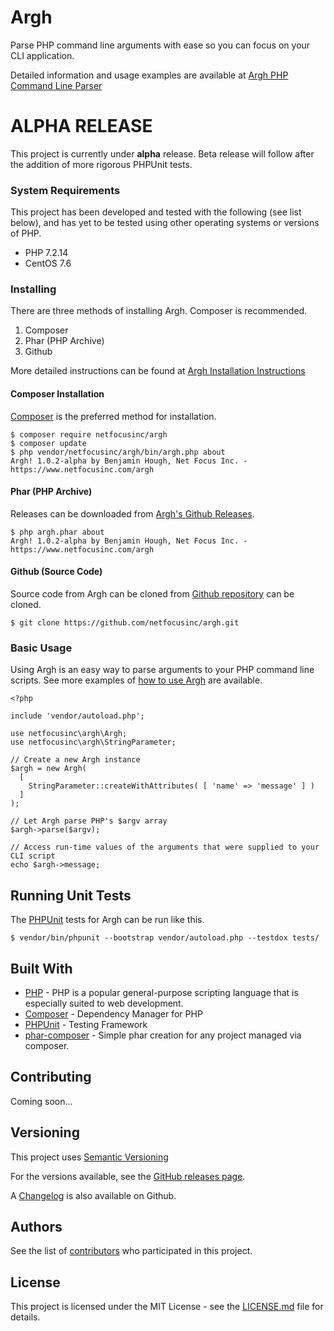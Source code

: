 # Argh

Parse PHP command line arguments with ease so you can focus on your CLI application.

Detailed information and usage examples are available at [Argh PHP Command Line Parser](https://www.netfocusinc.com/argh)

# ALPHA RELEASE

This project is currently under **alpha** release. Beta release will follow after the addition of more rigorous PHPUnit tests.

### System Requirements

This project has been developed and tested with the following (see list below), and has yet to be tested using other operating systems or versions of PHP.

- PHP 7.2.14
- CentOS 7.6

### Installing

There are three methods of installing Argh. Composer is recommended.

1. Composer
2. Phar (PHP Archive)
2. Github

More detailed instructions can be found at [Argh Installation Instructions](https://www.netfocusinc.com/argh#install)

#### Composer Installation

[Composer](https://getcomposer.org) is the preferred method for installation.

```
$ composer require netfocusinc/argh
$ composer update
$ php vendor/netfocusinc/argh/bin/argh.php about
Argh! 1.0.2-alpha by Benjamin Hough, Net Focus Inc. - https://www.netfocusinc.com/argh
```

#### Phar (PHP Archive)

Releases can be downloaded from [Argh's Github Releases](https://github.com/netfocusinc/argh/releases).

```
$ php argh.phar about
Argh! 1.0.2-alpha by Benjamin Hough, Net Focus Inc. - https://www.netfocusinc.com/argh
```

#### Github (Source Code)

Source code from Argh can be cloned from [Github repository](https://github.com/netfocusinc/argh) can be cloned.

```
$ git clone https://github.com/netfocusinc/argh.git
```

### Basic Usage

Using Argh is an easy way to parse arguments to your PHP command line scripts.
See more examples of [how to use Argh](https://www.netfocusinc.com/argh#usage) are available.

```
<?php

include 'vendor/autoload.php';

use netfocusinc\argh\Argh;
use netfocusinc\argh\StringParameter;

// Create a new Argh instance
$argh = new Argh(
  [
    StringParameter::createWithAttributes( [ 'name' => 'message' ] )		
  ]
);

// Let Argh parse PHP's $argv array
$argh->parse($argv);

// Access run-time values of the arguments that were supplied to your CLI script
echo $argh->message;

```

## Running Unit Tests

The [PHPUnit](https://phpunit.de/index.html) tests for Argh can be run like this.

```
$ vendor/bin/phpunit --bootstrap vendor/autoload.php --testdox tests/
```

## Built With

* [PHP](http://php.net/) - PHP is a popular general-purpose scripting language that is especially suited to web development.
* [Composer](https://getcomposer.org/) - Dependency Manager for PHP
* [PHPUnit](https://phpunit.de/) - Testing Framework
* [phar-composer](https://github.com/clue/phar-composer) - Simple phar creation for any project managed via composer.

## Contributing

Coming soon...

## Versioning

This project uses [Semantic Versioning](https://semver.org/spec/v2.0.0.html)

For the versions available, see the [GitHub releases page](https://github.com/netfocusinc/argh/releases).

A [Changelog](https://github.com/netfocusinc/argh/blob/master/CHANGELOG.md) is also available on Github.

## Authors

See the list of [contributors](https://github.com/benjaminhough/Argh/contributors) who participated in this project.

## License

This project is licensed under the MIT License - see the [LICENSE.md](LICENSE.md) file for details.
